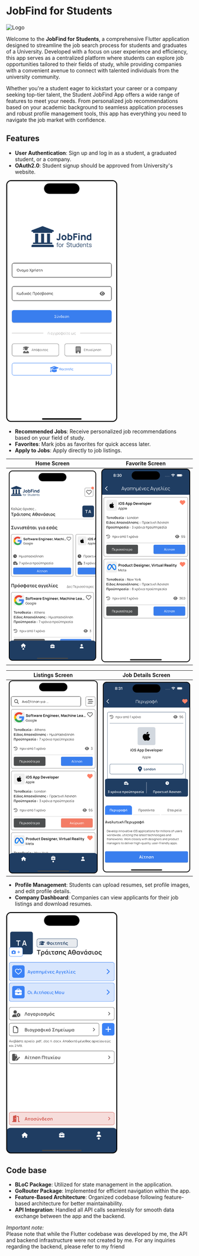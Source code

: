 # JobFind for Students

![Logo](https://github.com/Thanasis-Traitsis/jobfind_for_students/blob/main/assets/images/logo-blue2.png?raw=true)

Welcome to the **JobFind for Students**, a comprehensive Flutter application designed to streamline the job search process for students and graduates of a University. Developed with a focus on user experience and efficiency, this app serves as a centralized platform where students can explore job opportunities tailored to their fields of study, while providing companies with a convenient avenue to connect with talented individuals from the university community.

Whether you're a student eager to kickstart your career or a company seeking top-tier talent, the Student JobFind App offers a wide range of features to meet your needs. From personalized job recommendations based on your academic background to seamless application processes and robust profile management tools, this app has everything you need to navigate the job market with confidence.

## Features

- **User Authentication**: Sign up and log in as a student, a graduated student, or a company.
- **OAuth2.0**: Student signup should be approved from University's website.


<img src="https://github.com/Thanasis-Traitsis/jobfind_for_students/blob/main/assets/images/login2.png?raw=true" alt="Login" width="300" height="auto">

- **Recommended Jobs**: Receive personalized job recommendations based on your field of study.
- **Favorites**: Mark jobs as favorites for quick access later.
- **Apply to Jobs**: Apply directly to job listings.

| Home Screen | Favorite Screen |
| -------- | ------- |
| ![Home](https://github.com/Thanasis-Traitsis/jobfind_for_students/blob/main/assets/images/home2.png?raw=true)| ![Favorite](https://github.com/Thanasis-Traitsis/jobfind_for_students/blob/main/assets/images/favorite2.png?raw=true) | 

| Listings Screen | Job Details Screen |
| ------- | -------- |
| ![Listings](https://github.com/Thanasis-Traitsis/jobfind_for_students/blob/main/assets/images/job_listings2.png?raw=true) | ![Details](https://github.com/Thanasis-Traitsis/jobfind_for_students/blob/main/assets/images/job_details2.png?raw=true) |

- **Profile Management**: Students can upload resumes, set profile images, and edit profile details.
- **Company Dashboard**: Companies can view applicants for their job listings and download resumes.

<img src="https://github.com/Thanasis-Traitsis/jobfind_for_students/blob/main/assets/images/profile2.png?raw=true" alt="Profile" width="300" height="auto">

## Code base

- **BLoC Package**: Utilized for state management in the application.
- **GoRouter Package**: Implemented for efficient navigation within the app.
- **Feature-Based Architecture**: Organized codebase following feature-based architecture for better maintainability.
- **API Integration**: Handled all API calls seamlessly for smooth data exchange between the app and the backend.

*Important note:* <br>
Please note that while the Flutter codebase was developed by me, the API and backend infrastructure were not created by me. For any inquiries regarding the backend, please refer to my friend 

